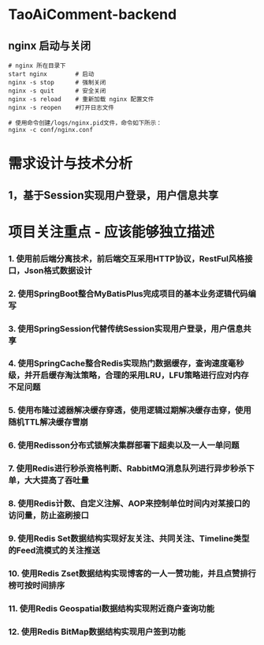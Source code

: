 # TaoAiComment-backend

## nginx 启动与关闭

```nginx
# nginx 所在目录下
start nginx        # 启动
nginx -s stop      # 强制关闭
nginx -s quit      # 安全关闭
nginx -s reload    # 重新加载 nginx 配置文件
nginx -s reopen    #打开日志文件

# 使用命令创建/logs/nginx.pid文件，命令如下所示：
nginx -c conf/nginx.conf
```

# 需求设计与技术分析

## 1，基于Session实现用户登录，用户信息共享



# 项目关注重点 - 应该能够独立描述

### 1.  使用前后端分离技术，前后端交互采用**HTTP协议**，**RestFul**风格接口，**Json**格式数据设计

### 2.  使用**SpringBoot**整合**MyBatisPlus**完成项目的基本业务逻辑代码编写

### 3.  使用**SpringSession**代替传统**Session**实现用户登录，用户信息共享

### 4.  使用**SpringCache**整合**Redis**实现热门数据缓存，查询速度毫秒级，并开启缓存淘汰策略，合理的采用**LRU**，**LFU**策略进行应对内存不足问题

### 5.  使用**布隆过滤器**解决**缓存穿透**，使用逻辑过期解决**缓存击穿**，使用**随机TTL**解决**缓存雪崩**

### 6.  使用**Redisson分布式锁**解决集群部署下超卖以及一人一单问题

### 7.  使用**Redis**进行秒杀资格判断、**RabbitMQ**消息队列进行**异步秒杀下单**，大大提高了吞吐量

### 8.  使用**Redis**计数、**自定义注解**、**AOP**来控制单位时间内对某接口的访问量，防止盗刷接口

### 9.  使用**Redis Set**数据结构实现好友关注、共同关注、Timeline类型的Feed流模式的关注推送

### 10. 使用**Redis Zset**数据结构实现博客的一人一赞功能，并且点赞排行榜可按时间排序

### 11. 使用**Redis Geospatial**数据结构实现附近商户查询功能

### 12. 使用**Redis BitMap**数据结构实现用户签到功能
